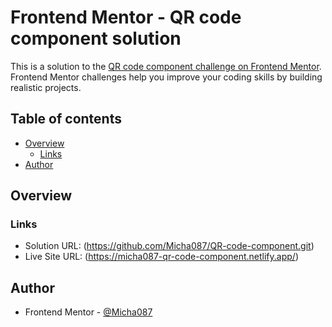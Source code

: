 # Frontend Mentor - QR code component solution

This is a solution to the [QR code component challenge on Frontend Mentor](https://www.frontendmentor.io/challenges/qr-code-component-iux_sIO_H). Frontend Mentor challenges help you improve your coding skills by building realistic projects. 

## Table of contents

- [Overview](#overview)
  - [Links](#links)
- [Author](#author)

## Overview

### Links

- Solution URL: (https://github.com/Micha087/QR-code-component.git)
- Live Site URL: (https://micha087-qr-code-component.netlify.app/)

## Author

- Frontend Mentor - [@Micha087](https://www.frontendmentor.io/profile/Micha087)
